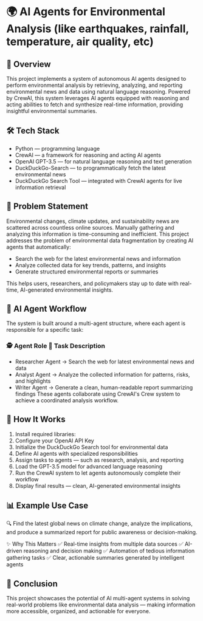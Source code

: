 # 🌍 AI Agents for Environmental Analysis (like earthquakes, rainfall, temperature, air quality, etc)
## 📑 Overview
This project implements a system of autonomous AI agents designed to perform environmental analysis by retrieving, analyzing, and reporting environmental news and data using natural language reasoning. Powered by CrewAI, this system leverages AI agents equipped with reasoning and acting abilities to fetch and synthesize real-time information, providing insightful environmental summaries.

## 🛠️ Tech Stack
- Python — programming language
- CrewAI — a framework for reasoning and acting AI agents
- OpenAI GPT-3.5 — for natural language reasoning and text generation
- DuckDuckGo-Search — to programmatically fetch the latest environmental news
- DuckDuckGo Search Tool — integrated with CrewAI agents for live information retrieval

## 🎯 Problem Statement
Environmental changes, climate updates, and sustainability news are scattered across countless online sources. Manually gathering and analyzing this information is time-consuming and inefficient.
This project addresses the problem of environmental data fragmentation by creating AI agents that automatically:
- Search the web for the latest environmental news and information
- Analyze collected data for key trends, patterns, and insights
- Generate structured environmental reports or summaries

This helps users, researchers, and policymakers stay up to date with real-time, AI-generated environmental insights.

## 🧠 AI Agent Workflow
The system is built around a multi-agent structure, where each agent is responsible for a specific task:
### 🕵️ Agent Role	🎯 Task Description
- Researcher Agent ->	Search the web for latest environmental news and data
- Analyst Agent	 -> Analyze the collected information for patterns, risks, and highlights
- Writer Agent	 -> Generate a clean, human-readable report summarizing findings
These agents collaborate using CrewAI's Crew system to achieve a coordinated analysis workflow.

## 🚀 How It Works
1. Install required libraries:
2. Configure your OpenAI API Key
3. Initialize the DuckDuckGo Search tool for environmental data
4. Define AI agents with specialized responsibilities
5. Assign tasks to agents — such as research, analysis, and reporting
6. Load the GPT-3.5 model for advanced language reasoning
7. Run the CrewAI system to let agents autonomously complete their workflow
8. Display final results — clean, AI-generated environmental insights

## 📊 Example Use Case
🔍 Find the latest global news on climate change, analyze the implications, and produce a summarized report for public awareness or decision-making.

✨ Why This Matters
✅ Real-time insights from multiple data sources
✅ AI-driven reasoning and decision making
✅ Automation of tedious information gathering tasks
✅ Clear, actionable summaries generated by intelligent agents

## 📌 Conclusion
This project showcases the potential of AI multi-agent systems in solving real-world problems like environmental data analysis — making information more accessible, organized, and actionable for everyone.